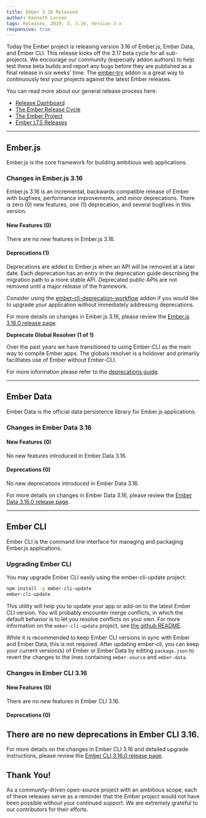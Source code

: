 ```yaml
---
title: Ember 3.16 Released
author: Kenneth Larsen
tags: Releases, 2019, 3, 3.16, Version 3.x
responsive: true
---
```


Today the Ember project is releasing version 3.16 of Ember.js, Ember Data, and Ember CLI. This release kicks off the 3.17 beta cycle for all sub-projects. We encourage our community (especially addon authors) to help test these beta builds and report any bugs before they are published as a final release in six weeks' time. The [ember-try](https://github.com/ember-cli/ember-try) addon is a great way to continuously test your projects against the latest Ember releases.

You can read more about our general release process here:

- [Release Dashboard](http://emberjs.com/builds/)
- [The Ember Release Cycle](http://emberjs.com/blog/2013/09/06/new-ember-release-process.html)
- [The Ember Project](http://emberjs.com/blog/2015/06/16/ember-project-at-2-0.html)
- [Ember LTS Releases](http://emberjs.com/blog/2016/02/25/announcing-embers-first-lts.html)

---

## Ember.js

Ember.js is the core framework for building ambitious web applications.

### Changes in Ember.js 3.16

Ember.js 3.16 is an incremental, backwards compatible release of Ember with bugfixes, performance improvements, and minor deprecations. There is zero (0) new features, one (1) deprecation, and several bugfixes in this version.

#### New Features (0)

There are no new features in Ember.js 3.16.

#### Deprecations (1)

Deprecations are added to Ember.js when an API will be removed at a later date. Each deprecation has an entry in the deprecation guide describing the migration path to a more stable API. Deprecated public APIs are not removed until a major release of the framework.

Consider using the [ember-cli-deprecation-workflow](https://github.com/mixonic/ember-cli-deprecation-workflow) addon if you would like to upgrade your application without immediately addressing deprecations.

For more details on changes in Ember.js 3.16, please review the [Ember.js 3.16.0 release page](https://github.com/emberjs/ember.js/releases/tag/v3.16.0).


**Deprecate Global Resolver (1 of 1)**

Over the past years we have transitioned to using Ember-CLI as the main way to compile Ember apps. The globals resolver is a holdover and primarily facilitates use of Ember without Ember-CLI.

For more information please refer to the [deprecations guide](https://deprecations.emberjs.com/v3.x#toc_ember-deprecate-globals-resolver).


---

## Ember Data

Ember Data is the official data persistence library for Ember.js applications.

### Changes in Ember Data 3.16

#### New Features (0)

No new features introduced in Ember Data 3.16.

#### Deprecations (0)

No new deprecations introduced in Ember Data 3.16.

For more details on changes in Ember Data 3.16, please review the
[Ember Data 3.16.0 release page](https://github.com/emberjs/data/releases/tag/v3.16.0).

---

## Ember CLI

Ember CLI is the command line interface for managing and packaging Ember.js applications.

### Upgrading Ember CLI

You may upgrade Ember CLI easily using the ember-cli-update project:

```bash
npm install -g ember-cli-update
ember-cli-update
```

This utility will help you to update your app or add-on to the latest Ember CLI version. You will probably encounter merge conflicts, in which the default behavior is to let you resolve conflicts on your own. For more information on the `ember-cli-update` project, see [the github README](https://github.com/ember-cli/ember-cli-update).

While it is recommended to keep Ember CLI versions in sync with Ember and Ember Data, this is not required. After updating ember-cli, you can keep your current version(s) of Ember or Ember Data by editing `package.json` to revert the changes to the lines containing `ember-source` and `ember-data`.

### Changes in Ember CLI 3.16

#### New Features (0)

There are no new features in Ember CLI 3.16.

#### Deprecations (0)

There are no new deprecations in Ember CLI 3.16.
---

For more details on the changes in Ember CLI 3.16 and detailed upgrade
instructions, please review the [Ember CLI  3.16.0 release page](https://github.com/ember-cli/ember-cli/releases/tag/v3.16.0).

## Thank You!

As a community-driven open-source project with an ambitious scope, each of these releases serve as a reminder that the Ember project would not have been possible without your continued support. We are extremely grateful to our contributors for their efforts.
